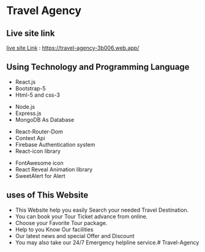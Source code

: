 # Travel Agency

## Live site link

[live site Link](https://travel-agency-3b006.web.app/) : https://travel-agency-3b006.web.app/

## Using Technology and Programming Language

- React.js
- Bootstrap-5
- Html-5 and css-3

* Node.js
* Express.js
* MongoDB As Database

- React-Router-Dom
- Context Api
- Firebase Authentication system
- React-icon library

* FontAwesome icon
* React Reveal Animation library
* SweetAlert for Alert

## uses of This Website

- This Website help you easily Search your needed Travel Destination.
- You can book your Tour Ticket advance from online.
- Choose your Favorite Tour package.
- Help to you Know Our facilities
- Our latest news and special Offer and Discount
- You may also take our 24/7 Emergency helpline service.#   T r a v e l - A g e n c y  
 